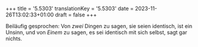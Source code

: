 +++
title = '5.5303'
translationKey = '5.5303'
date = 2023-11-26T13:02:33+01:00
draft = false
+++

Beiläufig gesprochen: Von <em class="germph">zwei</em> Dingen zu sagen, sie seien identisch, ist ein Unsinn, und von <em class="germph">Einem</em> zu sagen, es sei identisch mit sich selbst, sagt gar nichts.
